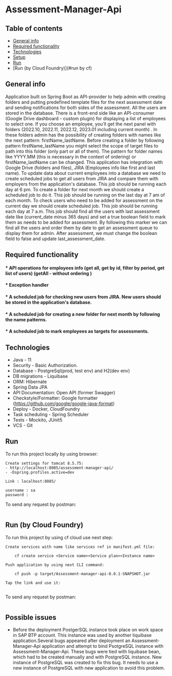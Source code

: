 # Assessment-Manager-Api

## Table of contents

* [General info](#general-info)
* [Required functionality](#required-functionality)
* [Technologies](#technologies)
* [Setup](#setup)
* [Run](#run)
* [Run (by Cloud Foundry)](#run by cf)

## General info

Application built on Spring Boot as API-provider to help admin with creating folders and putting
predefined template files for the next assessment date and sending notifications for both sides of
the assessment. All the users are stored in the database.
There is a front-end side like an API-consumer (Google Drive dashboard - custom plugin) for
displaying a list of employees to select one. If you choose an employee, you’ll get the next panel
with folders (2022.10, 2022.11, 2022.12, 2023.01 including current month) . In these folders admin
has the possibility of creating folders with names like the next pattern:  firstName_lastName.
Before creating a folder by following pattern firstName_lastName you might select the scope of
target files to path into this folder (only part or all of them). The pattern for folder names like
YYYY.MM (this is necessary in the context of ordering) or firstName_lastName can be changed.
This application has integration with Google Drive (folders and files), JIRA (Employees info like
first and last name).
To update data about current employees into a database we need to create scheduled jobs to get all
users from JIRA and compare them with employers from the application's database. This job should be
running each day at 6 pm.
To create a folder for next month we should create a scheduled job to do it. This job should be
running on the last day at 7 am of each month.
To check users who need to be added for assessment on the current day we should create scheduled
job. This job should be running each day at 7 a.m. This job should find all the users with last
assessment date like (current_date minus 365 days) and set a true boolean field to mark them as
needs to be added for assessment. By following this marker we can find all the users and order
them by date to get an assessment queue to display them for admin. After assessment, we must change
the boolean field to false and update last_assessment_date.

## Required functionality

####              * API operations for employees info (get all, get by id, filter by period, get list of users) (getAll - without ordering )

####              * Exception handler

####              * A scheduled job for checking new users from JIRA. New users should be stored in the application's database.

####              * A scheduled job for creating a new folder for next month by following the name patterns.

####              * A scheduled job to mark employees as targets for assessments.

## Technologies

* Java - 11
* Security - Basic Authorization.
* Database - PostgreSql(prod, test env) and H2(dev env)
* DB migrations - Liquibase
* ORM: Hibernate
* Spring Data JPA
* API Documentation: Open API (former Swagger)
* Checkstyle/Formatter: Google formatter (https://github.com/google/google-java-format)
* Deploy - Docker, CloudFoundry
* Task scheduling - Spring Scheduler
* Tests - Mockito, JUnit5
* VCS - Git

## Run

To run this project locally by using browser:

```
Create settings for tomcat 8.5.75:
- http://localhost:8085/assessment-manager-api/
- -Dspring.profiles.active=dev
```

```
Link : localhost:8085/

username : sa
password : 
```

To send any request by postman:

```

```

## Run (by Cloud Foundry)

To run this project by using cf cloud use next step:

```
Create services with name like services ref in manifest.yml file:

    cf create service <Service name><Service plan><Instance name>
```

```
Push application by using next CLI command:

    cf push -p target/Assessment-manager-api-0.0.1-SNAPSHOT.jar
```

```
Tap the link and use it:


```

To send any request by postman:

```

```

## Possible issues

* Before the deployment PostgerSQL instance took place on work space in SAP BTP account. This
  instance was used by another liquibase application.Several bugs appeared after deployment an
  Assessment-Manager-Api application and attempt to bind PsotgreSQL instance with
  Assessment-Manager-Api. These bugs were tied with liquibase bean, which had to be created manually
  and with PostgreSQL instance. New instance of PostgreSQL was created to fix this bug. It needs to
  use a new instance of PostgreSQL with new application to avoid this problem.